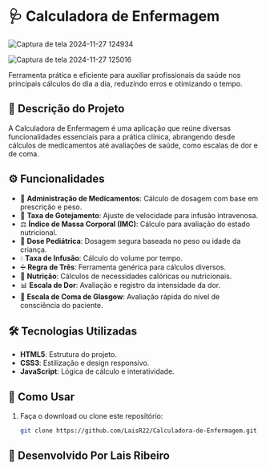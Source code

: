 # 🩺 Calculadora de Enfermagem  

![Captura de tela 2024-11-27 124934](https://github.com/user-attachments/assets/926eda41-ef7b-47bd-9154-eb2efdaf255b)

![Captura de tela 2024-11-27 125016](https://github.com/user-attachments/assets/eef407a8-653e-4e8b-a93f-2f755422fe77)

Ferramenta prática e eficiente para auxiliar profissionais da saúde nos principais cálculos do dia a dia, reduzindo erros e otimizando o tempo.  

## 📖 Descrição do Projeto  
A Calculadora de Enfermagem é uma aplicação que reúne diversas funcionalidades essenciais para a prática clínica, abrangendo desde cálculos de medicamentos até avaliações de saúde, como escalas de dor e de coma.  

## ⚙️ Funcionalidades  
- 💉 **Administração de Medicamentos**: Cálculo de dosagem com base em prescrição e peso.  
- 🧮 **Taxa de Gotejamento**: Ajuste de velocidade para infusão intravenosa.  
- ⚖️ **Índice de Massa Corporal (IMC)**: Cálculo para avaliação do estado nutricional.  
- 👶 **Dose Pediátrica**: Dosagem segura baseada no peso ou idade da criança.  
- 💧 **Taxa de Infusão**: Cálculo do volume por tempo.  
- ➗ **Regra de Três**: Ferramenta genérica para cálculos diversos.  
- 🍎 **Nutrição**: Cálculos de necessidades calóricas ou nutricionais.  
- 📊 **Escala de Dor**: Avaliação e registro da intensidade da dor.  
- 🧠 **Escala de Coma de Glasgow**: Avaliação rápida do nível de consciência do paciente.  

## 🛠️ Tecnologias Utilizadas  
- **HTML5**: Estrutura do projeto.  
- **CSS3**: Estilização e design responsivo.  
- **JavaScript**: Lógica de cálculo e interatividade.  

## 🚀 Como Usar  
1. Faça o download ou clone este repositório:  
   ```bash
   git clone https://github.com/LaisR22/Calculadora-de-Enfermagem.git
## 🧩 Desenvolvido Por Lais Ribeiro 

